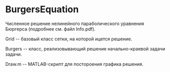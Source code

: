 # BurgersEquation
Численное решение нелинейного параболического уравнения Бюргерса (подробнее см. файл Info.pdf).

Grid -- базовый класс сетки, на которой ицется решение.

Burgers -- класс, реализовывающий решение начально-краевой задачи задачи.

Draw.m -- MATLAB-скрипт для постороения графика решения.